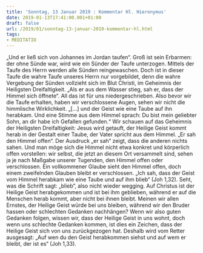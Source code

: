 ```yaml
---
title: 'Sonntag, 13 Januar 2019 : Kommentar Hl. Hieronymus'
date: 2019-01-13T17:41:00.001+01:00
draft: false
url: /2019/01/sonntag-13-januar-2019-kommentar-hl.html
tags: 
- MEDITATIO
---
```


„Und er ließ sich von Johannes im Jordan taufen“. Groß ist sein Erbarmen: der ohne Sünde war, wird wie ein Sünder der Taufe unterzogen. Mittels der Taufe des Herrn werden alle Sünden reingewaschen. Doch ist in dieser Taufe die wahre Taufe unseres Herrn nur vorgebildet, denn die wahre Vergebung der Sünden vollzieht sich im Blut Christi, im Geheimnis der Heiligsten Dreifaltigkeit. „Als er aus dem Wasser stieg, sah er, dass der Himmel sich öffnete“. All das ist für uns niedergeschrieben. Also bevor wir die Taufe erhalten, haben wir verschlossene Augen, sehen wir nicht die himmlische Wirklichkeit. „\[...\] und der Geist wie eine Taube auf ihn herabkam. Und eine Stimme aus dem Himmel sprach: Du bist mein geliebter Sohn, an dir habe ich Gefallen gefunden.“ Wir schauen auf das Geheimnis der Heiligsten Dreifaltigkeit: Jesus wird getauft, der Heilige Geist kommt herab in der Gestalt einer Taube, der Vater spricht aus dem Himmel. „Er sah den Himmel offen“. Der Ausdruck „er sah“ zeigt, dass die anderen nichts sahen. Und man möge sich die Himmel nicht etwa konkret und körperlich offen vorstellen: wir selbst, die jetzt an diesem Ort versammelt sind, sehen ja je nach Maßgabe unserer Tugenden, den Himmel offen oder verschlossen. Ein vollkommener Glaube sieht den Himmel offen, doch einem zweifelnden Glauben bleibt er verschlossen. „Ich sah, dass der Geist vom Himmel herabkam wie eine Taube und auf ihm blieb“ (Joh 1,32). Seht, was die Schrift sagt: „blieb“, also nicht wieder wegging. Auf Christus ist der Heilige Geist herabgekommen und ist bei ihm geblieben, während er auf die Menschen herab kommt, aber nicht bei ihnen bleibt. Meinen wir allen Ernstes, der Heilige Geist würde bei uns bleiben, während wir den Bruder hassen oder schlechten Gedanken nachhängen? Wenn wir also guten Gedanken folgen, wissen wir, dass der Heilige Geist in uns wohnt, doch wenn uns schlechte Gedanken kommen, ist dies ein Zeichen, dass der Heilige Geist sich von uns zurückgezogen hat. Deshalb wird vom Retter ausgesagt: „Auf wen du den Geist herabkommen siehst und auf wem er bleibt, der ist es“ (Joh 1,33).
